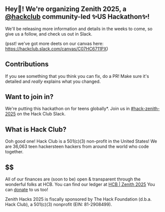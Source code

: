 ## Hey👋! We're organizing Zenith 2025, a [@hackclub](https://hackclub.com) community-led ✨US Hackathon✨!

We'll be releasing more information and details in the weeks to come, so give us a follow, and check us out in Slack.

(psst! we've got more deets on our canvas here: https://hackclub.slack.com/canvas/C07HC6711PX)

## Contributions
If you see something that you think you can fix, do a PR! Make sure it's detailed and _really_ explains what you changed.

## Want to join in?
We're putting this hackathon on for teens globally*. Join us in [#hack-zenith-2025](https://hackclub.slack.com/archives/C07HC6711PX) on the Hack Club Slack.

## What is Hack Club?
Ooh good one! Hack Club is a 501(c)(3) non-profit in the United States! We are 36,063 teen hackersteen hackers from around the world who code together.

## $$
All of our finances are (soon to be) open & transparent through the wonderful folks at HCB. You can find our ledger at [HCB | Zenith 2025](https://hcb.hackclub.com/zenithhacks) You can [donate](https://hcb.hackclub.com/donations/start/zenithhacks) to us too!

Zenith Hacks 2025 is fiscally sponsored by The Hack Foundation (d.b.a. Hack Club), a 501(c)(3) nonprofit (EIN: 81-2908499).



<!--

**Here are some ideas to get you started:**

🙋‍♀️ A short introduction - what is your organization all about?
🌈 Contribution guidelines - how can the community get involved?
👩‍💻 Useful resources - where can the community find your docs? Is there anything else the community should know?
🍿 Fun facts - what does your team eat for breakfast?
🧙 Remember, you can do mighty things with the power of [Markdown](https://docs.github.com/github/writing-on-github/getting-started-with-writing-and-formatting-on-github/basic-writing-and-formatting-syntax)
-->
